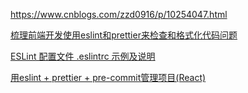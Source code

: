 https://www.cnblogs.com/zzd0916/p/10254047.html

[梳理前端开发使用eslint和prettier来检查和格式化代码问题](https://www.jianshu.com/p/d38e7e3b80cb?utm_campaign=maleskine&utm_content=note&utm_medium=seo_notes&utm_source=recommendation)

[ESLint 配置文件 .eslintrc 示例及说明](https://www.jianshu.com/p/a09a5a222a76)

[用eslint + prettier + pre-commit管理项目(React)](https://segmentfault.com/a/1190000015862803)